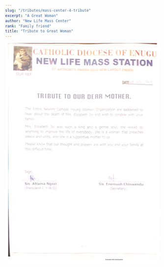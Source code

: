 ```yaml
---
slug: "/tributes/mass-center-4-tribute"
excerpt: "A Great Woman"
author: "New Life Mass Center"
rank: "Family friend"
title: "Tribute to Great Woman"
---
```

![mary](../images/mass_center_4.jpg)
